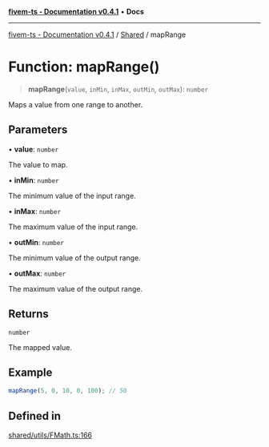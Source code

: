 [**fivem-ts - Documentation v0.4.1**](../../../README.md) • **Docs**

***

[fivem-ts - Documentation v0.4.1](../../../README.md) / [Shared](../README.md) / mapRange

# Function: mapRange()

> **mapRange**(`value`, `inMin`, `inMax`, `outMin`, `outMax`): `number`

Maps a value from one range to another.

## Parameters

• **value**: `number`

The value to map.

• **inMin**: `number`

The minimum value of the input range.

• **inMax**: `number`

The maximum value of the input range.

• **outMin**: `number`

The minimum value of the output range.

• **outMax**: `number`

The maximum value of the output range.

## Returns

`number`

The mapped value.

## Example

```ts
mapRange(5, 0, 10, 0, 100); // 50
```

## Defined in

[shared/utils/FMath.ts:166](https://github.com/Purpose-Dev/fivem-ts/blob/main/src/shared/utils/FMath.ts#L166)
